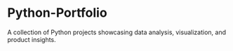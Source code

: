 # Python-Portfolio
A collection of Python projects showcasing data analysis, visualization, and product insights.
